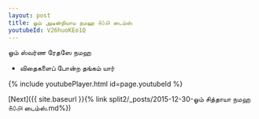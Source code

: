 ```yaml
---
layout: post
title: ஓம் அடீன்றியாய நமஹ ௧௦௮ டைம்ஸ்
youtubeId: V26huoKEo1Q
---
```

 
 
 ஓம் ஸ்வர்ண ரேதஸே நமஹ  
 
 -  விதைகளைப் போன்ற தங்கம் யார் 
 
  
 
  
 
 
 
 
 
 


{% include youtubePlayer.html id=page.youtubeId %}
 
[Next]({{ site.baseurl }}{% link  split2/_posts/2015-12-30-ஓம் சித்தாயா நமஹ ௧௦௮ டைம்ஸ்.md%})
 
